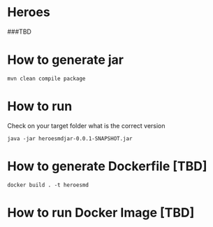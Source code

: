 # Heroes 

###TBD

# How to generate jar

```mvn clean compile package```

# How to run
Check on your target folder what is the correct version

```java -jar heroesmdjar-0.0.1-SNAPSHOT.jar```

# How to generate Dockerfile [TBD]

```docker build . -t heroesmd```

# How to run Docker Image [TBD]